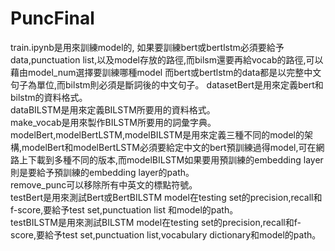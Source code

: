 # PuncFinal
train.ipynb是用來訓練model的, 如果要訓練bert或bertlstm必須要給予data,punctuation list,以及model存放的路徑,而bilsm還要再給vocab的路徑,可以藉由model_num選擇要訓練哪種model  而bert或bertlstm的data都是以完整中文句子為單位,而bilstm則必須是斷詞後的中文句子。 
datasetBert是用來定義bert和bilstm的資料格式。 <br>
dataBILSTM是用來定義BILSTM所要用的資料格式。<br>
make_vocab是用來製作BILSTM所要用的詞彙字典。<br>
modelBert,modelBertLSTM,modelBILSTM是用來定義三種不同的model的架構,modelBert和modelBertLSTM必須要給定中文的bert預訓練過得model,可在網路上下載到多種不同的版本,而modelBILSTM如果要用預訓練的embedding layer則是要給予預訓練的embedding layer的path。<br>
remove_punc可以移除所有中英文的標點符號。<br>
testBert是用來測試Bert或BertBILSTM model在testing set的precision,recall和f-score,要給予test set,punctuation list 和model的path。<br>
testBILSTM是用來測試BILSTM model在testing set的precision,recall和f-score,要給予test set,punctuation list,vocabulary dictionary和model的path。
